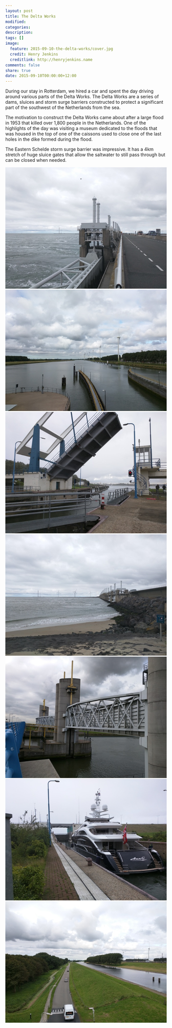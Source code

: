 ```yaml
---
layout: post
title: The Delta Works
modified:
categories: 
description:
tags: []
image:
  feature: 2015-09-10-the-delta-works/cover.jpg
  credit: Henry Jenkins
  creditlink: http://henryjenkins.name
comments: false
share: true
date: 2015-09-10T00:00:00+12:00
---
```


During our stay in Rotterdam, we hired a car and spent the day driving around
various parts of the Delta Works. The Delta Works are a series of dams, sluices
and storm surge barriers constructed to protect a significant part of the
southwest of the Netherlands from the sea.

The motivation to construct the Delta Works came about after a large flood in
1953 that killed over 1,800 people in the Netherlands. One of the highlights of
the day was visiting a museum dedicated to the floods that was housed in the
top of one of the caissons used to close one of the last holes in the dike
formed during the flood.

The Eastern Schelde storm surge barrier was impressive. It has a 4km stretch of
huge sluice gates that allow the saltwater to still pass through but can be
closed when needed.

<img src="/images/2015-09-10-the-delta-works/IMG_20150908_141727_640px.jpg">

<img src="/images/2015-09-10-the-delta-works/IMG_20150908_101641_640px.jpg">

<img src="/images/2015-09-10-the-delta-works/IMG_20150908_112725_640px.jpg">

<img src="/images/2015-09-10-the-delta-works/IMG_20150908_141350_640px.jpg">

<img src="/images/2015-09-10-the-delta-works/IMG_20150908_101702_640px.jpg">

<img src="/images/2015-09-10-the-delta-works/IMG_20150908_112632_640px.jpg">

<img src="/images/2015-09-10-the-delta-works/IMG_20150908_100526_640px.jpg">

